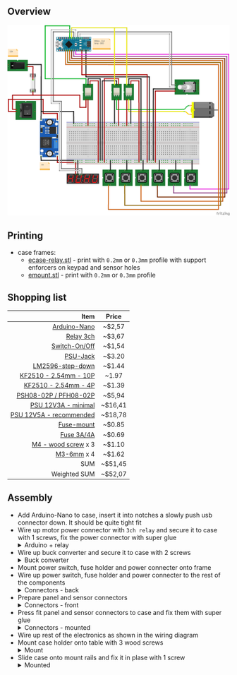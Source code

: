 ## Overview

<p align="center">
  <img src="img/case_relays-v1/wiring.png"/>
</p>

## Printing

- case frames:
  - [ecase-relay.stl](../models/ecase/ecase-relay.stl) - print with `0.2mm` or `0.3mm` profile with support enforcers on keypad and sensor holes
  - [emount.stl](../models/ecase/emount.stl) - print with `0.2mm` or `0.3mm` profile
  
## Shopping list

| Item                                                                                                                                                | Price   |
| --------------------------------------------------------------------------------------------------------------------------------------------------: | :-----: |
| [Arduino-Nano](https://www.ebay.com/itm/2-5-10PCS-USB-Nano-V3-0-ATmega328-16M-5V-Micro-controller-CH340G-Board-Arduino/173636038739)                | ~$2,57  |
| [Relay 3ch](https://www.ebay.com/itm/1-2-4-6-8-Channel-5V-Relay-Board-Module-Optocoupler-LED-for-Arduino-PiC-ARM-AVR/192135778784)                  | ~$3,67  |
| [Switch-On/Off](https://www.ebay.com/itm/124808977402)                                                                                              | ~$1,54  |
| [PSU-Jack](https://www.ebay.com/itm/10x-DC-Power-Panel-Mount-Female-Socket-Connector-Jack-Plug-5-5x2-1mm/332050246178)                              | ~$3.20  |
| [LM2596-step-down](https://www.ebay.com/itm/LM2596-Step-Down-Module-DC-3V-40V-to1-5v-35V-3-3V-5V-12V-3A-Voltage-Regulator-US/162648939028)          | ~$1.44  |
| [KF2510 - 2.54mm - 10P](https://www.aliexpress.com/item/4000229636156.html?spm=a2g0s.9042311.0.0.426d4c4d4E2JyY)                                    | ~1.97   |
| [KF2510 - 2.54mm - 4P](https://www.aliexpress.com/item/4000229636156.html?spm=a2g0s.9042311.0.0.426d4c4d4E2JyY)                                     | ~$1.39  |
| [PSH08-02P / PFH08-02P](https://www.aliexpress.com/item/32885777326.html)                                                                           | ~$5,94  |
| [PSU 12V3A - minimal](https://www.meanwell-web.com/en-gb/ac-dc-industrial-desktop-adaptor-output-12vdc-at-gst36e12--p1j)                            | ~$16,41 |
| [PSU 12V5A - recommended](https://www.meanwell-web.com/en-gb/ac-dc-industrial-desktop-adaptor-with-3-pin-iec320-gs60a12--p1j)                       | ~$18,78 |
| [Fuse-mount](https://www.aliexpress.com/item/32897554363.html)                                                                                      | ~$0.85  |
| [Fuse 3A/4A](https://www.aliexpress.com/item/10PCS-5-20mm-Fast-Quick-Blow-Glass-Tube-Fuse-Assorted-Kit-Fast-Blow-Glass-Fuses-250V/32881363210.html) | ~$0.69  |
| [M4 - wood screw](https://www.ebay.com/itm/Self-Drilling-Drywall-Wood-Screws-M4-Bugle-Head-Coarse-Thread-Zinc-Plated/273011742134) x 3              | ~$1.10  |
| [M3-6mm](https://www.ebay.com/itm/10-20-50-100x-M2-M3-M4-M5-Stainless-Steel-Hex-Bolt-Socket-Cap-Screws-Head-DIN912/173028404303) x 4                | ~$1.62  |
| SUM                                                                                                                                                 | ~$51,45 |
| Weighted SUM                                                                                                                                        | ~$52,07 |

## Assembly

- Add Arduino-Nano to case, insert it into notches a slowly push usb connector down. It should be quite tight fit
- Wire up motor power connector with `3ch relay` and secure it to case with 1 screws, fix the power connector with super glue
  <details>
    <summary>Arduino + relay</summary>
    <p align="center">
      <img src="img/case_relays-v2/electronics-1.jpg"/>
    </p>
  </details>
- Wire up buck converter and secure it to case with 2 screws
  <details>
    <summary>Buck converter</summary>
    <p align="center">
      <img src="img/case_relays-v2/electronics-2.jpg"/>
    </p>
  </details>
- Mount power switch, fuse holder and power connecter onto frame
- Wire up power switch, fuse holder and power connecter to the rest of the components
  <details>
    <summary>Connectors - back</summary>
    <p align="center">
      <img src="img/case_relays-v2/electronics-3.jpg"/>
    </p>
  </details>
- Prepare panel and sensor connectors
  <details>
    <summary>Connectors - front</summary>
    <p align="center">
      <img src="img/case_relays-v2/connectors.jpg"/>
    </p>
  </details>
- Press fit panel and sensor connectors to case and fix them with super glue
  <details>
    <summary>Connectors - mounted</summary>
    <p align="center">
      <img src="img/case_relays-v2/electronics-4.jpg"/>
    </p>
  </details>
- Wire up rest of the electronics as shown in the wiring diagram
- Mount case holder onto table with 3 wood screws
  <details>
    <summary>Mount</summary>
    <p align="center">
      <img src="img/case_relays-v2/mount.jpg"/>
    </p>
  </details>
- Slide case onto mount rails and fix it in plase with 1 screw
  <details>
    <summary>Mounted</summary>
    <p align="center">
      <img src="img/case_relays-v2/case.jpg"/>
    </p>
  </details>